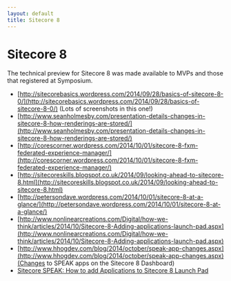 ```yaml
---
layout: default
title: Sitecore 8
---
```


# Sitecore 8

The technical preview for Sitecore 8 was made available to MVPs and those that registered at Symposium.

* [http://sitecorebasics.wordpress.com/2014/09/28/basics-of-sitecore-8-0/](http://sitecorebasics.wordpress.com/2014/09/28/basics-of-sitecore-8-0/) (Lots of screenshots in this one!)
* [http://www.seanholmesby.com/presentation-details-changes-in-sitecore-8-how-renderings-are-stored/](http://www.seanholmesby.com/presentation-details-changes-in-sitecore-8-how-renderings-are-stored/)
* [http://corescorner.wordpress.com/2014/10/01/sitecore-8-fxm-federated-experience-manager/](http://corescorner.wordpress.com/2014/10/01/sitecore-8-fxm-federated-experience-manager/)
* [http://sitecoreskills.blogspot.co.uk/2014/09/looking-ahead-to-sitecore-8.html](http://sitecoreskills.blogspot.co.uk/2014/09/looking-ahead-to-sitecore-8.html)
* [http://petersondave.wordpress.com/2014/10/01/sitecore-8-at-a-glance/](http://petersondave.wordpress.com/2014/10/01/sitecore-8-at-a-glance/)
* [http://www.nonlinearcreations.com/Digital/how-we-think/articles/2014/10/Sitecore-8-Adding-applications-launch-pad.aspx](http://www.nonlinearcreations.com/Digital/how-we-think/articles/2014/10/Sitecore-8-Adding-applications-launch-pad.aspx)
* [http://www.hhogdev.com/blog/2014/october/speak-app-changes.aspx](http://www.hhogdev.com/blog/2014/october/speak-app-changes.aspx)(Changes to SPEAK apps on the Sitecore 8 Dashboard)
* [Sitecore SPEAK: How to add Applications to Sitecore 8 Launch Pad](http://mikerobbins.co.uk/2014/12/20/how-to-add-speak-applications-to-sitecore-8-launch-pad/)